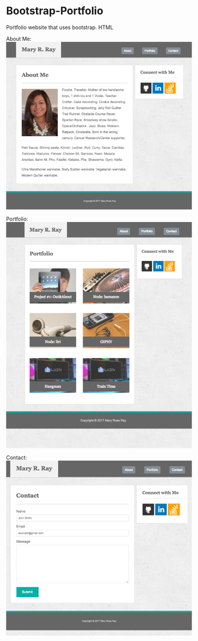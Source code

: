 # Bootstrap-Portfolio

Portfolio website that uses bootstrap. HTML

About Me:
![about me page](/assets/images/about.png "About me page")

Portfolio:
![Portfolio page](/assets/images/portfolio.png "Portfolio page")

Contact:
![Contact page](/assets/images/contact.png "contact page")
